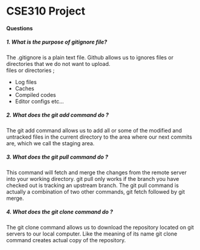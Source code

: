 # CSE310 Project

#### Questions

##### 1. What is the purpose of gitignore file?

The .gitignore is a plain text file. Github allows us to ignores files or directories that we do not want to upload.  
 files or directories ;

- Log files
- Caches
- Compiled codes
- Editor configs etc...

##### 2. What does the git add command do ?

The git add command allows us to add all or some of the modified and untracked files in the current directory to the area where our next commits are, which we call the staging area.

##### 3. What does the git pull command do ?


This command will fetch and merge the changes from the remote server into your working directory. git pull only works if the branch you have checked out is tracking an upstream branch. The git pull command is actually a combination of two other commands, git fetch followed by git merge. 


##### 4. What does the git clone command do ?

The git clone command allows us to download the repository located on git servers to our local computer. Like the meaning of its name git clone command creates actual copy of the repository.
